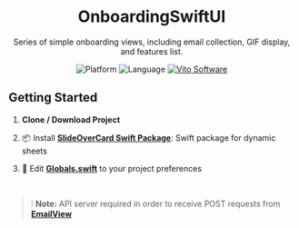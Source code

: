 <h1 align="center">OnboardingSwiftUI</h1>

<div align="center">

Series of simple onboarding views, including email collection, GIF display, and features list.


![Platform](https://img.shields.io/badge/iOS-38761d?style=for-the-badge&style=plastic)
![Language](https://img.shields.io/badge/Swift-f75c25?style=for-the-badge&logo=swift&logoColor=white&style=plastic)
[![Vito Software](https://img.shields.io/badge/VITO%20SOFTWARE-purple.svg?style=flat-plastic)](https://vito.software)

</div>

## Getting Started

1. **Clone / Download Project**

2.  📦 Install  **[SlideOverCard Swift Package](https://github.com/idchlife/node-telegram-bot-api-middleware)**: Swift package for dynamic sheets

2.  📝 Edit **[Globals.swift](../main/TestingOnboarding/Sources/Globals.swift)** to your project preferences 


<br/>

> ❕ **Note:** API server required in order to receive POST requests from **[EmailView](../main/TestingOnboarding/Views/EmailView.swift)** 

